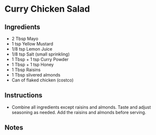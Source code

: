 # Curry Chicken Salad

## Ingredients
- 2 Tbsp Mayo
- 1 tsp Yellow Mustard
- 1/8 tsp Lemon Juice
- 1/8 tsp Salt (small sprinkling)
- 1 Tbsp + 1 tsp Curry Powder
- 1 Tbsp + 1 tsp Honey
- 1 Tbsp Raisins
- 1 Tbsp slivered almonds
- Can of flaked chicken (costco)

## Instructions
- Combine all ingredients except raisins and almonds. Taste and adjust seasoning as needed. Add the raisins and almonds before serving.

## Notes